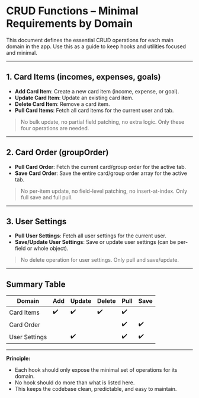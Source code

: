 # CRUD Functions – Minimal Requirements by Domain

This document defines the essential CRUD operations for each main domain in the app. Use this as a guide to keep hooks and utilities focused and minimal.

---

## 1. Card Items (incomes, expenses, goals)

- **Add Card Item**: Create a new card item (income, expense, or goal).
- **Update Card Item**: Update an existing card item.
- **Delete Card Item**: Remove a card item.
- **Pull Card Items**: Fetch all card items for the current user and tab.

> No bulk update, no partial field patching, no extra logic. Only these four operations are needed.

---

## 2. Card Order (groupOrder)

- **Pull Card Order**: Fetch the current card/group order for the active tab.
- **Save Card Order**: Save the entire card/group order array for the active tab.

> No per-item update, no field-level patching, no insert-at-index. Only full save and full pull.

---

## 3. User Settings

- **Pull User Settings**: Fetch all user settings for the current user.
- **Save/Update User Settings**: Save or update user settings (can be per-field or whole object).

> No delete operation for user settings. Only pull and save/update.

---

## Summary Table

| Domain        | Add | Update | Delete | Pull | Save |
| ------------- | --- | ------ | ------ | ---- | ---- |
| Card Items    | ✔️  | ✔️     | ✔️     | ✔️   |      |
| Card Order    |     |        |        | ✔️   | ✔️   |
| User Settings |     | ✔️     |        | ✔️   | ✔️   |

---

**Principle:**

- Each hook should only expose the minimal set of operations for its domain.
- No hook should do more than what is listed here.
- This keeps the codebase clean, predictable, and easy to maintain.
